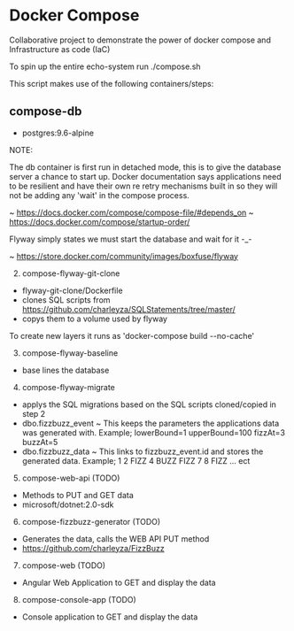 # Docker Compose
Collaborative project to demonstrate the power of docker compose and Infrastructure as code (IaC)

To spin up the entire echo-system run ./compose.sh 

This script makes use of the following containers/steps:

## compose-db
* postgres:9.6-alpine

NOTE:

The db container is first run in detached mode, this is to give the database server a chance to start up.
Docker documentation says applications need to be resilient and have their own re retry mechanisms built in so they will not be adding any 'wait' in the compose process.

~ https://docs.docker.com/compose/compose-file/#depends_on
~ https://docs.docker.com/compose/startup-order/

Flyway simply states we must start the database and wait for it -_-

~ https://store.docker.com/community/images/boxfuse/flyway

2. compose-flyway-git-clone
* flyway-git-clone/Dockerfile
* clones SQL scripts from https://github.com/charleyza/SQLStatements/tree/master/
* copys them to a volume used by flyway

To create new layers it runs as 'docker-compose build --no-cache'

3. compose-flyway-baseline
* base lines the database

4. compose-flyway-migrate
* applys the SQL migrations based on the SQL scripts cloned/copied in step 2
* dbo.fizzbuzz_event ~ This keeps the parameters the applications data was generated with. Example; lowerBound=1 upperBound=100 fizzAt=3 buzzAt=5
* dbo.fizzbuzz_data ~ This links to fizzbuzz_event.id and stores the generated data. Example; 1 2 FIZZ 4 BUZZ FIZZ 7 8 FIZZ ... ect

5. compose-web-api (TODO)
* Methods to PUT and GET data
* microsoft/dotnet:2.0-sdk

6. compose-fizzbuzz-generator (TODO)
* Generates the data, calls the WEB API PUT method
* https://github.com/charleyza/FizzBuzz

7. compose-web (TODO)
* Angular Web Application to GET and display the data

8. compose-console-app (TODO)
* Console application to GET and display the data
